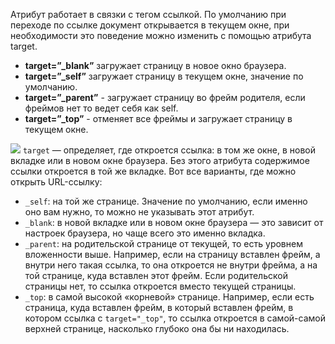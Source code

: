 Атрибут работает в связки с тегом ссылкой. По умолчанию при переходе по ссылке документ открывается в текущем окне, при необходимости это поведение можно изменить с помощью атрибута target.

- **target=”_blank”** загружает страницу в новое окно браузера.
- **target=”_self”** загружает страницу в текущем окне, значение по умолчанию.
- **target=”_parent”** - загружает страницу во фрейм родителя, если фреймов нет то ведет себя как self.
- **target=”_top”** - отменяет все фреймы и загружает страницу в текущем окне.

![](https://solid-canidae-759.notion.site/image/https%3A%2F%2Fprod-files-secure.s3.us-west-2.amazonaws.com%2F88b5ae27-ae96-47e9-9b3e-04a5469da5df%2Fb6674e97-db6b-4f92-8104-5ef9b1e49887%2FUntitled.png?table=block&id=145dcd93-9d44-8190-901e-e7ad47a0b33f&spaceId=88b5ae27-ae96-47e9-9b3e-04a5469da5df&width=1360&userId=&cache=v2)
`target` — определяет, где откроется ссылка: в том же окне, в новой вкладке или в новом окне браузера. Без этого атрибута содержимое ссылки откроется в той же вкладке. Вот все варианты, где можно открыть URL-ссылку:

- `_self`: на той же странице. Значение по умолчанию, если именно оно вам нужно, то можно не указывать этот атрибут.
- `_blank`: в новой вкладке или в новом окне браузера — это зависит от настроек браузера, но чаще всего это именно вкладка.
- `_parent`: на родительской странице от текущей, то есть уровнем вложенности выше. Например, если на страницу вставлен фрейм, а внутри него такая ссылка, то она откроется не внутри фрейма, а на той странице, куда вставлен этот фрейм. Если родительской страницы нет, то ссылка откроется вместо текущей страницы.
- `_top`: в самой высокой «корневой» странице. Например, если есть страница, куда вставлен фрейм, в который вставлен фрейм, в котором ссылка c `target="_top"`, то ссылка откроется в самой-самой верхней странице, насколько глубоко она бы ни находилась.